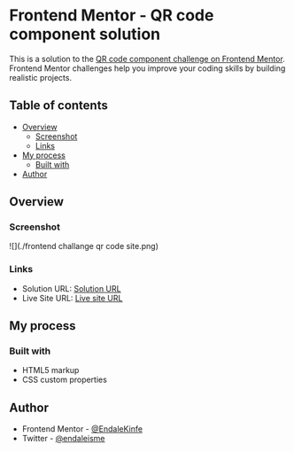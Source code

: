 # Frontend Mentor - QR code component solution

This is a solution to the [QR code component challenge on Frontend Mentor](https://www.frontendmentor.io/challenges/qr-code-component-iux_sIO_H). Frontend Mentor challenges help you improve your coding skills by building realistic projects.

## Table of contents

- [Overview](#overview)
  - [Screenshot](#screenshot)
  - [Links](#links)
- [My process](#my-process)
  - [Built with](#built-with)
- [Author](#author)

## Overview

### Screenshot

![](./frontend challange qr code site.png)

### Links

- Solution URL: [Solution URL ](https://github.com/EndaleKinfe/qrcodefrontendchallange)
- Live Site URL: [Live site URL]( https://endalekinfe.github.io/qrcodefrontendchallange/)

## My process

### Built with

- HTML5 markup
- CSS custom properties

## Author

- Frontend Mentor - [@EndaleKinfe](https://www.frontendmentor.io/profile/EndaleKinfe)
- Twitter - [@endaleisme](https://twitter.com/endaleisme)
